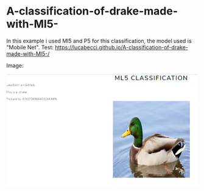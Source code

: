 # A-classification-of-drake-made-with-Ml5-
In this example i used  Ml5 and P5 for this classification, the model used is "Mobile Net".
Test: https://lucabecci.github.io/A-classification-of-drake-made-with-Ml5-/

Image:

![img](https://github.com/lucabecci/A-classification-of-drake-made-with-Ml5-/blob/master/images/git.png)
